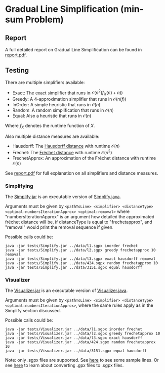 # Gradual Line Simplification (min-sum Problem)

## Report

A full detailed report on Gradual Line Simplification can be found in [report.pdf](report.pdf).

## Testing

There are multiple simplifiers available:
- Exact: The exact simplifier that runs in $\mathcal{O}(n^2 (f_X(n) + n))$
- Greedy: A 4-approximation simplifier that runs in $\mathcal{O}(n (f))$
- InOrder: A simple heuristic that runs in $\mathcal{O}(n)$
- Random: A random simplification that runs in $\mathcal{O}(n)$
- Equal: Also a heuristic that runs in $\mathcal{O}(n)$

Where $f_X$ denotes the runtime function of $X$. <br>

Also multiple distance measures are available:
- Hausdorff: The [Hausdorff distance](https://en.wikipedia.org/wiki/Hausdorff_distance) with runtime $\mathcal{O}(n)$
- Frechet: The [Fréchet distance](https://en.wikipedia.org/wiki/Fr%C3%A9chet_distance) with runtime $\mathcal{O}(n^2)$
- FrechetApprox: An approximation of the Fréchet distance with runtime $\mathcal{O}(n)$

See [report.pdf](report.pdf) for full explanation on all simplifiers and distance measures.

### Simplifying

The [Simplify.jar](tests/Simplify.jar) is an executable version of [Simplify.java](src/test/Simplify.java).

Arguments must be given by `<pathToLine> <simplifier> <distanceType> <optimal:numbersIterationApprox> <optimal:removal>` where "numbersIterationApprox" is an argument how detailed the approximated fréchet distance will be, if distanceType is equal to "frechetapprox", and "removal" would print the removal sequence if given.

Possible calls could be:

    java -jar tests/Simplify.jar ../data/l1.sgpx inorder frechet
    java -jar tests/Simplify.jar ../data/l2.sgpx greedy frechetapprox 10 removal
    java -jar tests/Simplify.jar ../data/l3.sgpx exact hausdorff removal
    java -jar tests/Simplify.jar ../data/424.sgpx random frechetapprox 10
    java -jar tests/Simplify.jar ../data/3151.sgpx equal hausdorff

### Visualizer

The [Visualizer.jar](tests/Visualizer.jar) is an executable version of [Visualizer.java](src/test/Visualizer.java).

Arguments must be given by `<pathToLine> <simplifier> <distanceType> <optimal:numbersIterationApprox>`, where the same rules apply as in the Simplify section discussed.

Possible calls could be:

    java -jar tests/Visualizer.jar ../data/l1.sgpx inorder frechet
    java -jar tests/Visualizer.jar ../data/l2.sgpx greedy frechetapprox 10
    java -jar tests/Visualizer.jar ../data/l3.sgpx exact hausdorff
    java -jar tests/Visualizer.jar ../data/424.sgpx random frechetapprox 10
    java -jar tests/Visualizer.jar ../data/3151.sgpx equal hausdorff

Note: only .sgpx files are supported. See [here](../data/) to see some sample lines.
Or see [here](../util/) to learn about converting .gpx files to .sgpx files.